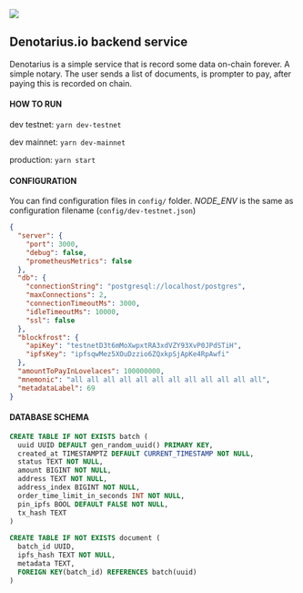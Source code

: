 <a href="https://fivebinaries.com/"><img src="https://img.shields.io/badge/made%20by-Five%20Binaries-darkviolet.svg?style=flat-square" /></a>

## Denotarius.io backend service

Denotarius is a simple service that is record some data on-chain forever. A simple notary. The user sends a list of documents, is prompter to pay, after paying this is recorded on chain.

#### HOW TO RUN

dev testnet: `yarn dev-testnet`

dev mainnet: `yarn dev-mainnet`

production: `yarn start`

#### CONFIGURATION

You can find configuration files in `config/` folder. *NODE_ENV* is the same as configuration filename (`config/dev-testnet.json`)

```json
{
  "server": {
    "port": 3000,
    "debug": false,
    "prometheusMetrics": false
  },
  "db": {
    "connectionString": "postgresql://localhost/postgres",
    "maxConnections": 2,
    "connectionTimeoutMs": 3000,
    "idleTimeoutMs": 10000,
    "ssl": false
  },
  "blockfrost": {
    "apiKey": "testnetD3t6mMoXwpxtRA3xdVZY93XvP0JPdSTiH",
    "ipfsKey": "ipfsqwMez5XOuDzzio6ZQxkpSjApKe4RpAwfi"
  },
  "amountToPayInLovelaces": 100000000,
  "mnemonic": "all all all all all all all all all all all all",
  "metadataLabel": 69
}

```

#### DATABASE SCHEMA

```sql
CREATE TABLE IF NOT EXISTS batch (
  uuid UUID DEFAULT gen_random_uuid() PRIMARY KEY,  
  created_at TIMESTAMPTZ DEFAULT CURRENT_TIMESTAMP NOT NULL,
  status TEXT NOT NULL,
  amount BIGINT NOT NULL,
  address TEXT NOT NULL,
  address_index BIGINT NOT NULL,
  order_time_limit_in_seconds INT NOT NULL,
  pin_ipfs BOOL DEFAULT FALSE NOT NULL,
  tx_hash TEXT
)
 
CREATE TABLE IF NOT EXISTS document (
  batch_id UUID,
  ipfs_hash TEXT NOT NULL,
  metadata TEXT,
  FOREIGN KEY(batch_id) REFERENCES batch(uuid)
)
```
